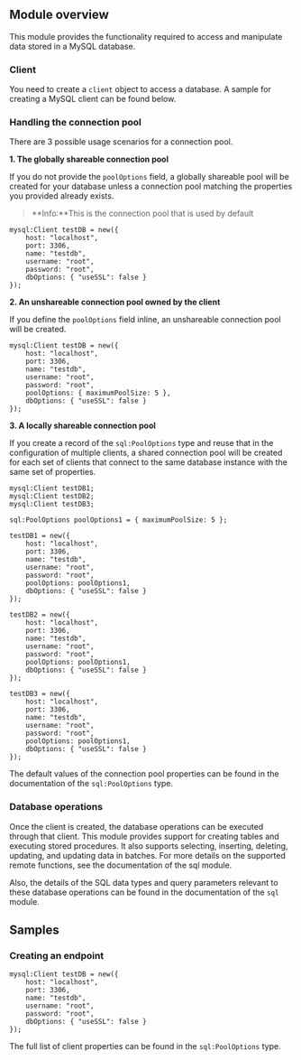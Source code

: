 ## Module overview

This module provides the functionality required to access and manipulate data stored in a MySQL database. 

### Client

You need to create a `client` object to access a database. A sample for creating a MySQL client can be
found below.

### Handling the connection pool

There are 3 possible usage scenarios for a connection pool.

**1. The globally shareable connection pool**

If you do not provide the `poolOptions` field, a globally shareable pool will be created for your database unless
a connection pool matching the properties you provided already exists.

>**Info:**This is the connection pool that is used by default

```ballerina
mysql:Client testDB = new({
    host: "localhost",
    port: 3306,
    name: "testdb",
    username: "root",
    password: "root",
    dbOptions: { "useSSL": false }
});
```

**2. An unshareable connection pool owned by the client**

If you define the `poolOptions` field inline, an unshareable connection pool will be created.

```ballerina
mysql:Client testDB = new({
    host: "localhost",
    port: 3306,
    name: "testdb",
    username: "root",
    password: "root",
    poolOptions: { maximumPoolSize: 5 },
    dbOptions: { "useSSL": false }
});
```

**3. A locally shareable connection pool**

If you create a record of the `sql:PoolOptions` type and reuse that in the configuration of multiple clients, a shared
connection pool will be created for each set of clients that connect to the same database instance with the same set of
properties.

```ballerina
mysql:Client testDB1;
mysql:Client testDB2;
mysql:Client testDB3;

sql:PoolOptions poolOptions1 = { maximumPoolSize: 5 };

testDB1 = new({
    host: "localhost",
    port: 3306,
    name: "testdb",
    username: "root",
    password: "root",
    poolOptions: poolOptions1,
    dbOptions: { "useSSL": false }
});

testDB2 = new({
    host: "localhost",
    port: 3306,
    name: "testdb",
    username: "root",
    password: "root",
    poolOptions: poolOptions1,
    dbOptions: { "useSSL": false }
});

testDB3 = new({
    host: "localhost",
    port: 3306,
    name: "testdb",
    username: "root",
    password: "root",
    poolOptions: poolOptions1,
    dbOptions: { "useSSL": false }
});
```

The default values of the connection pool properties can be found in the documentation of the `sql:PoolOptions` type.

### Database operations

Once the client is created, the database operations can be executed through that client. This module provides support for
creating tables and executing stored procedures. It also supports selecting, inserting, deleting, updating, and updating
data in batches. For more details on the supported remote functions, see the documentation of the sql module.

Also, the details of the SQL data types and query parameters relevant to these database operations can be found in the
documentation of the `sql` module.

## Samples

### Creating an endpoint
```ballerina
mysql:Client testDB = new({
    host: "localhost",
    port: 3306,
    name: "testdb",
    username: "root",
    password: "root",
    dbOptions: { "useSSL": false }
});
```
The full list of client properties can be found in the `sql:PoolOptions` type.

